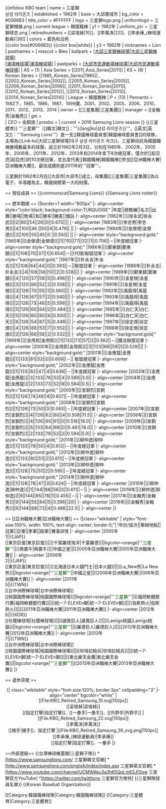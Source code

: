 {{infobox KBO team
| name            = 三星獅<br/>삼성 라이온즈
| established     = 1982年
| base            = 大邱廣域市
| bg_color        = #0066B3
| title_color     = #FFFFFF
| logo            = 三星獅logo.png
| uniformlogo     = 三星獅帽徽.png
| current league  = 韓國職棒
| y1              = 1982年
| uniform_pic     = 三星獅球衣.png
| retirednumbers  = [[梁埈赫|10]]、[[李萬洙|22]]、[[李承燁_(棒球運動員)|36]]
| colors          = 藍色和白色<br/>{{color box|#0066B3}} {{color box|white}}
| y3              = 1982年
| nicknames       = Lion
| pastnames       = 
| mascot          = Bleo
| ballpark        = [[大邱三星獅棒球場|大邱三星獅棒球場]](2016-)<br/>[[浦項棒球場|浦項棒球場]](2012-)
| pastparks       = [[大邱市民運動場棒球場|大邱市民運動場棒球場]](1982–2015)
| AS              = (1)
| Asia Series     = [[2011_Asia_Series|2011]]
| KS              = (8)
| Korean Series   = [[1985_Korean_Series|1985]] ,[[2002_Korean_Series|2002]], [[2005_Korean_Series|2005]], [[2006_Korean_Series|2006]], [[2011_Korean_Series|2011]], [[2012_Korean_Series|2012]], [[2013_Korean_Series|2013]], [[2014_Korean_Series|2014]]
| League          = 韓國職棒
| P               = (13)
| Pennants        = 1982下、1985、1986、1987、1999魔、2001、2002、2005、2006、2010、2011、2012、2013、2014
| owner           = [[三星集團|三星集團]]
| manager         = [[金翰秀|金翰秀]]
| gm              =  
| CEO             = 金銅煥
| presbo          = <!-- President of Baseball Operations -->
| current         = 2016 Samsung Lions season
}}
{{三星體育}}
'''三星獅'''（[[韓文|韓文]]：'''{{lang|ko|삼성 라이온즈}}'''，[[英文|英文]]：'''Samsung Lions'''）是一支[[韓國棒球委員會|韓國棒球委員會]]的球隊，主場為{{Link-ko|大邱三星獅球場|대구 삼성 라이온즈 파크}}，三星獅目前為韓國職棒勝場數最多的球團，成立於1982年2月3日，分別在1985年、2002年、2005年、2006年、2011年、2012年、2013年和2014年拿下8次總冠軍，僅次於[[起亞虎|起亞虎]]的10次總冠軍，並五度代表[[韓國職棒|韓國職棒]]參加[[亞洲職棒大賽|亞洲職棒大賽]]，最佳成績則是2011年的'''冠軍'''。

三星獅於1982年2月在[[大邱市|大邱市]]成立，母集團[[三星集團|三星集團]]為以電子、半導體為主，韓國規模第一大的財團。

==  現役成員 ==
{{commonscat|Samsung Lions}}
{{Samsung Lions roster}}

== 歷年戰績 ==
{|border=1 width="600px"
|- align=center style="color:black; background-color:TURQUOISE"
|年度||總教練||名次||出賽||勝場||敗場||和||勝率||勝差||備註
|- align=center 
|1982年||[[徐永武|徐永武]]||2||80||54||26||0||0.675|||| 
|- align=center 
|1983年||[[李忠男|李忠男]]||4||100||46 ||50||4||0.479|| ||
|- align=center 
|1984年||[[金榮德|金榮德]]||3||100||55||45||0 ||0.550|| ||
|- align=center style="background:gold;"
|1985年||[[金榮德|金榮德]]||1||110||77||32||1||0.706||－||年度總冠軍
|- align=center style="background:gold;"
|1986年||[[鄭東鎮|鄭東鎮]]||1||108||70||37||1||0.654||－||(代理)聯盟冠軍
|- align=center style="background:gold;"
|1987年||[[朴永吉|朴永吉]]||1||108||64||44||0||0.593||－||聯盟冠軍
|- align=center
|1988年||[[朴永吉|朴永吉]]||4||108||56||50||2||0.528||||
|- align=center
|1989年||[[鄭東鎮|鄭東鎮]]||4||120||57||58||5||0.496|||| 
|- align=center
|1990年||[[金星根|金星根]]||3||120||66||52||2||0.558||||
|- align=center
|1991年||[[金星根|金星根]]||3||126||70||55||1||0.560||||
|- align=center
|1992年||[[禹龍得|禹龍得]]||4||126||67||57||2||0.540||||
|- align=center
|1993年||[[禹龍得|禹龍得]]||2||126||73||48||5||0.599||||
|- align=center
|1994年||[[禹龍得|禹龍得]]||5||126||60||64||2||0.484||||
|- align=center
|1995年||[[白仁天|白仁天]]||5||126||60||60||6||0.500|||| 
|- align=center
|1996年||[[白仁天|白仁天]]||6||126||54||67||5||0.448|||| 
|- align=center
|1997年||[[徐定煥|徐定煥]]||4||126||66||53||7||0.552||||
|- align=center
|1998年||[[徐定煥|徐定煥]]||2||126||66||58||2||0.532||||
|- align=center style="background:gold;"
|1999年||[[金用熙|金用熙]]||1||132||73||57||2||0.562||－||魔法聯盟冠軍
|- align=center
|2000年||[[金用熙|金用熙]]||3||133||69||59||5||0.539||||
|- align=center style="background:gold;"
|2001年||[[金應龍|金應龍]]||1||133||81||52||0||0.609||－|| 聯盟總冠軍
|- align=center style="background:gold;"
|2002年||[[金應龍|金應龍]]||1||133||82||47||4||0.636||－||年度總冠軍
|- align=center
|2003年||[[金應龍|金應龍]]||3||133||76||53||4||0.589||3.0||
|- align=center
|2004年||[[金應龍|金應龍]]||2||133||73||52||8||0.584||0.5|| 
|- align=center style="background:gold;"
|2005年||[[宣銅烈|宣銅烈]]||1||126||74||48||4||0.607||－||年度總冠軍
|- align=center style="background:gold;"
|2006年||[[宣銅烈|宣銅烈]]||1||126||73||50||3||0.593||－||年度總冠軍
|- align=center
|2007年||[[宣銅烈|宣銅烈]]||4||126||62||60||4||0.508||11.5||
|- align=center
|2008年||[[宣銅烈|宣銅烈]]||4||126||65||61||0||0.516||18.0||
|- align=center
|2009年||[[宣銅烈|宣銅烈]]||5||133||64||69||0||0.481||18.0||
|- align=center
|2010年||[[宣銅烈|宣銅烈]]||2||133||79||52||2||0.594||5.0||
|- align=center style="background:gold;"
|2011年||[[柳仲逸|柳仲逸]]||1||133||79||50||4||0.612||－||年度總冠軍
|- align=center style="background:gold;"
|2012年||[[柳仲逸|柳仲逸]]||1||133||80||51||2||0.611||－||年度總冠軍
|- align=center style="background:gold;"
|2013年||[[柳仲逸|柳仲逸]]||1||128||75||51||2||0.595||－||年度總冠軍
|- align=center
style="background:gold;"
|2014年||[[柳仲逸|柳仲逸]]||1||128||78||47||3||0.624||－||年度總冠軍
|- align=center
|2015年||[[柳仲逸|柳仲逸]]||1||144||88||56||0||0.611||－||
|- align=center
|2016年||[[柳仲逸|柳仲逸]]||9||144||65||78||1||0.455||－||
|- align=center
|2017年||[[金翰秀|金翰秀]]||9||144||55||84||5||0.396||30||
|- align=center
|2018年||[[金翰秀|金翰秀]]||6||144||68||72||4||0.486||22.5||
|- align=center
|}

== [[亞洲職棒大賽|亞洲職棒大賽]] ==
{|class="wikitable" | style="font-size:100%; width: 100%; text-align: center; border:0;"|
!年份/屆次||舉辦地點||冠軍||亞軍||季軍||殿軍||賽事詳情
|- align=center
|2005年<br/>1||{{JAP}}<br/>[[東京巨蛋|東京巨蛋]]||[[千葉羅德海洋|千葉羅德]]||bgcolor=orange|<font color=#004400>'''三星獅'''</font>||[[興農牛|興農牛]]||中國之星||[[2005年亞洲職棒大賽|2005年亞洲職棒大賽]]
|- align=center
|2006年<br/>2||{{JAP}}<br/>[[東京巨蛋|東京巨蛋]]||[[北海道日本火腿鬥士|日本火腿]]||[[La_New熊|La New熊]]||bgcolor=orange|<font color=#004400>'''三星獅'''</font>||中國之星||[[2006年亞洲職棒大賽|2006年亞洲職棒大賽]]
|- align=center
|2011年<br/>5||{{TWN}}<br/>[[台中洲際棒球場|台中洲際棒球場]]<br/>[[桃園國際棒球場|桃園國際棒球場]]||bgcolor=orange|<font color=#004400>'''三星獅'''</font>||[[福岡軟體銀行鷹|福岡軟體銀行鷹]]||[[統一7-ELEVEn獅|統一7-ELEVEn獅]]||[[伯斯熱火|伯斯熱火]]||[[2011年亞洲職棒大賽|2011年亞洲職棒大賽]]
|- align=center
|2012年<br/>6||{{KOR}}<br/>[[社稷棒球場|社稷棒球場]]||[[讀賣巨人|讀賣巨人]]||[[Lamigo桃猿|Lamigo桃猿]]||bgcolor=orange|<font color=#004400>'''三星獅'''</font>||[[羅德巨人|羅德巨人]]||[[2012年亞洲職棒大賽|2012年亞洲職棒大賽]]
|- align=center
|2013年<br/>7||{{TWN}}<br/>[[台中洲際棒球場|台中洲際棒球場]]<br/>[[桃園國際棒球場|桃園國際棒球場]]||[[坎培拉騎兵|坎培拉騎兵]]||[[統一7-ELEVEn獅|統一7-ELEVEn獅]]||[[東北樂天金鷹|東北樂天金鷹]]||bgcolor=orange|<font color=#004400>'''三星獅'''</font>||[[2013年亞洲職棒大賽|2013年亞洲職棒大賽]]
|}

== 退休背號 ==
<center>
{| class="wikitable" style="font-size:120%; border:3px" cellpadding="3"
|-align="center" bgcolor="white"
|[[File:KBO_Retired_Samsung_10.svg|150px]]<br />[[梁埈赫|梁埈赫]]<br />[[指定打擊|指定打擊]]、[[一壘手|一壘手]]、[[外野手|外野手]]
|[[File:KBO_Retired_Samsung_22.svg|150px]]<br />[[李萬洙|李萬洙]]<br />[[捕手|捕手]]、指定打擊
|[[File:KBO_Retired_Samsung_36_svg.png|150px]]<br />[[李承燁_(棒球運動員)|李承燁]]<br />[[指定打擊|指定打擊]]、一壘手
|}
</center>

==外部連結==
{{台灣棒球維基館|三星獅子隊}}
*[https://www.samsunglions.com/ 三星獅韓文官網]
*[http://www.samsunglions.com/english/index/index.asp 三星獅英文官網]
*[https://www.youtube.com/channel/UCMWAku3a3h65QpLm63Jf2pw 三星獅官方YouTube]
*[https://twitter.com/twittlions 三星獅官方推特]
{{三星獅隊球員名單}}
{{Korean Baseball Organization}}

[[Category:韓國職棒球隊|Category:韓國職棒球隊]]
[[Category:三星體育|Category:三星體育]]
